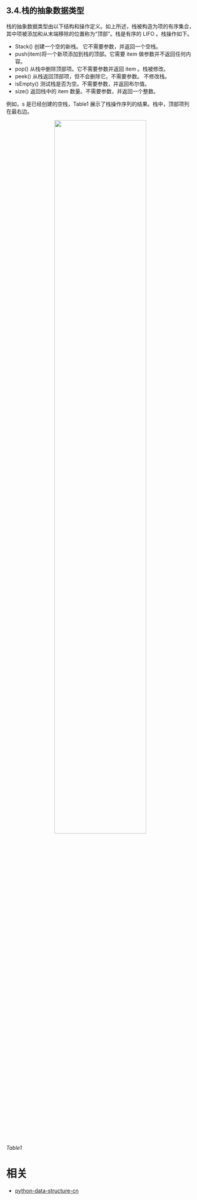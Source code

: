 
## 3.4.栈的抽象数据类型

栈的抽象数据类型由以下结构和操作定义。如上所述，栈被构造为项的有序集合，其中项被添加和从末端移除的位置称为“顶部”。栈是有序的 LIFO 。栈操作如下。

* Stack() 创建一个空的新栈。 它不需要参数，并返回一个空栈。
* push(item)将一个新项添加到栈的顶部。它需要 item 做参数并不返回任何内容。
* pop() 从栈中删除顶部项。它不需要参数并返回 item 。栈被修改。
* peek() 从栈返回顶部项，但不会删除它。不需要参数。 不修改栈。
* isEmpty() 测试栈是否为空。不需要参数，并返回布尔值。
* size() 返回栈中的 item 数量。不需要参数，并返回一个整数。

例如，s 是已经创建的空栈，Table1 展示了栈操作序列的结果。栈中，顶部项列在最右边。
<p align="center">
    <img width="70%" height="70%" src="http://images.iterate.site/blog/image/20190702/bqQk5uq9aJI4.png?imageslim">
</p>

*Table1*






# 相关

- [python-data-structure-cn](https://github.com/facert/python-data-structure-cn)
